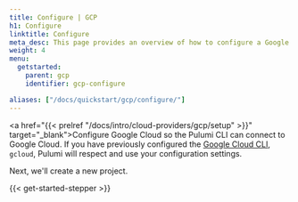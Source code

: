 ```yaml
---
title: Configure | GCP
h1: Configure
linktitle: Configure
meta_desc: This page provides an overview of how to configure a Google Cloud (GCP) project.
weight: 4
menu:
  getstarted:
    parent: gcp
    identifier: gcp-configure

aliases: ["/docs/quickstart/gcp/configure/"]
---
```


<!-- TODO inline a streamlined version of configuring the cloud here. -->

<a href="{{< prelref "/docs/intro/cloud-providers/gcp/setup" >}}" target="_blank">Configure Google Cloud</a> so the Pulumi CLI can connect to Google Cloud. If you have previously configured the <a href="https://cloud.google.com/sdk/gcloud/" target="_blank">Google Cloud CLI</a>, `gcloud`, Pulumi will respect and use your configuration settings.

Next, we'll create a new project.

{{< get-started-stepper >}}
